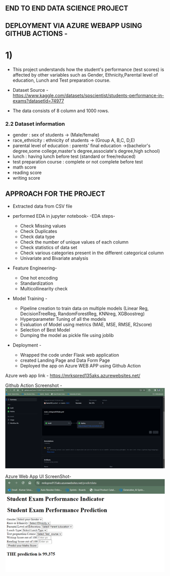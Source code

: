 ## END TO END DATA SCIENCE PROJECT 
## DEPLOYMENT VIA AZURE WEBAPP USING GITHUB ACTIONS - 

# 1) 
- This project understands how the student's performance (test scores) is affected by other variables such as Gender, Ethnicity,Parental level of education, Lunch and Test preparation course.

- Dataset Source - https://www.kaggle.com/datasets/spscientist/students-performance-in-exams?datasetId=74977
- The data consists of 8 column and 1000 rows.

### 2.2 Dataset information
- gender : sex of students  -> (Male/female)
- race_ethnicity : ethnicity of students -> (Group A, B,C, D,E)
- parental level of education : parents' final education ->(bachelor's degree,some college,master's degree,associate's degree,high school)
- lunch : having lunch before test (standard or free/reduced) 
- test preparation course : complete or not complete before test
- math score
- reading score
- writing score

## APPROACH FOR THE PROJECT 

- Extracted data from CSV file 
- performed EDA in jupyter notebook-
    -EDA steps-
    - Check Missing values
    - Check Duplicates
    - Check data type
    - Check the number of unique values of each column
    - Check statistics of data set
    - Check various categories present in the different categorical column
    - Univariate and Bivariate analysis 

- Feature Engineering-
    - One hot encoding
    - Standardization
    - Multicollinearity check

- Model Training -
    - Pipeline creation to train data on multiple models (Linear Reg, DecisionTreeReg, RandomForestReg, KNNreg, XGBoostreg)
    - Hyperparameter Tuning of all the models
    - Evaluation of Model using metrics (MAE, MSE, RMSE, R2score)
    - Selection of Best Model
    - Dumping the model as pickle file using joblib

- Deployment - 
    - Wrapped the code under Flask web application
    - created Landing Page and Data Form Page
    - Deployed the app on Azure WEB APP using Github Action

Azure web app link - https://mrkspred135aks.azurewebsites.net/

Github Action Screenshot - 
![Alt text](githubaction.png)

Azure Web App UI ScreenShot- 
![Alt text](azurewebapp.png)





